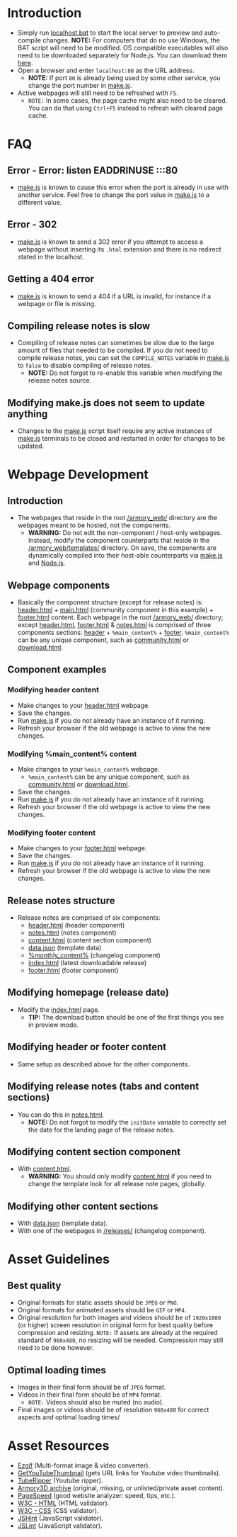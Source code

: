 [website_armory3d]: https://armory3d.org
[website_ezgif]: https://ezgif.com
[website_get_youtube_thumbnail]: https://www.get-youtube-thumbnail.com
[website_github_pages]: https://pages.github.com
[website_pagespeed]: https://pagespeed.web.dev
[website_nodejs]: https://nodejs.org
[website_nodejs_docs]: https://nodejs.org/docs/latest/api/fs.html#fs_caveats
[website_tuberipper]: https://tuberipper.com
[file_community]: https://github.com/armory3d/armory_web/blob/main/templates/community.html
[file_content]: https://github.com/armory3d/armory_web/templates/changelogs/content.html
[file_data]: https://github.com/armory3d/armory_web/templates/changelogs/data.json
[file_download]: https://github.com/armory3d/armory_web/blob/main/templates/download.html
[file_footer]: https://github.com/armory3d/armory_web/blob/main/templates/footer.html
[file_header]: https://github.com/armory3d/armory_web/blob/main/templates/header.html
[file_index]: https://github.com/armory3d/armory_web/blob/main/templates/index.html
[file_localhost]: https://github.com/armory3d/armory_web/blob/main/localhost.bat
[file_makejs]: https://github.com/armory3d/armory_web/blob/main/make.js
[file_notes]: https://github.com/armory3d/armory_web/blob/main/templates/notes.html
[file_releases]: https://github.com/armory3d/armory_web/blob/main/templates/changelogs/releases
[directory_templates]: https://github.com/armory3d/armory_web/tree/main/templates
[directory_armory_archive]: https://github.com/armoury3d
[directory_armory_web]: https://github.com/armory3d/armory_web
[directory_armory_web_templates]: https://github.com/armory3d/armory_web/templates
[directory_armsdk]: https://github.com/armory3d/armsdk
[directory_jshint]: https://jshint.com
[directory_jslint]: https://jslint.com
[directory_releases]: https://github.com/armory3d/armory_web/templates/changelogs/releases
[directory_tuberipper]: https://tuberipper.com
[directory_w3c_html]: https://validator.w3.org
[directory_w3c_css]: https://jigsaw.w3.org/css-validator
[directory_nodejs]: https://github.com/armory3d/nodejs_bin
# Introduction
* Simply run [localhost.bat][file_localhost] to start the local server to preview and auto-compile changes. **NOTE:** For computers that do no use Windows, the BAT script will need to be modified. OS compatible executables will also need to be downloaded separately for Node.js. You can download them [here][website_nodejs].
* Open a browser and enter `localhost:80` as the URL address.
  * **NOTE:** If port `80` is already being used by some other service, you change the port number in [make.js][file_makejs].
* Active webpages will still need to be refreshed with `F5`.
  * `NOTE:` In some cases, the page cache might also need to be cleared. You can do that using `Ctrl+F5` instead to refresh with cleared page cache.
# FAQ
## Error - Error: listen EADDRINUSE :::80
* [make.js][file_makejs] is known to cause this error when the port is already in use with another service. Feel free to change the port value in [make.js][file_makejs] to a different value.
## Error - 302
* [make.js][file_makejs] is known to send a 302 error if you attempt to access a webpage without inserting its `.html` extension and there is no redirect stated in the localhost.
## Getting a 404 error
* [make.js][file_makejs] is known to send a 404 if a URL is invalid, for instance if a webpage or file is missing.
## Compiling release notes is slow
* Compiling of release notes can sometimes be slow due to the large amount of files that needed to be compiled. If you do not need to compile release notes, you can set the `COMPILE_NOTES` variable in [make.js][file_makejs] to `false` to disable compiling of release notes.
  * **NOTE:** Do not forget to re-enable this variable when modifying the release notes source.
## Modifying make.js does not seem to update anything
* Changes to the [make.js][file_makejs] script itself require any active instances of [make.js][file_makejs] terminals to be closed and restarted in order for changes to be updated.
# Webpage Development
## Introduction
* The webpages that reside in the root [/armory_web/][directory_armory_web] directory are the webpages meant to be hosted, not the components.
  * **WARNING:** Do not edit the non-component / host-only webpages. Instead, modify the component counterparts that reside in the [/armory_web/templates/][directory_armory_web_templates] directory. On save, the components are dynamically compiled into their host-able counterparts via [make.js][file_makejs] and [Node.js][website_nodejs].
## Webpage components
* Basically the component structure (except for release notes) is: [header.html][file_header] + [main.html][file_community] (community component in this example) + [footer.html][file_footer] content. Each webpage in the root [/armory_web/][directory_armory_web] directory; except [header.html][file_header], [footer.html][file_footer] & [notes.html][file_notes] is comprised of three components sections: [header][file_header] + `%main_content%` + [footer][file_footer]. `%main_content%` can be any unique component, such as [community.html][file_community] or [download.html][file_download].
## Component examples
### Modifying header content
* Make changes to your [header.html][file_header] webpage.
* Save the changes.
* Run [make.js][file_makejs] if you do not already have an instance of it running.
* Refresh your browser if the old webpage is active to view the new changes.
### Modifying %main_content% content
* Make changes to your `%main_content%` webpage.
  * `%main_content%` can be any unique component, such as [community.html][file_community] or [download.html][file_download].
* Save the changes.
* Run [make.js][file_makejs] if you do not already have an instance of it running.
* Refresh your browser if the old webpage is active to view the new changes.
### Modifying footer content
* Make changes to your [footer.html][file_footer] webpage.
* Save the changes.
* Run [make.js][file_makejs] if you do not already have an instance of it running.
* Refresh your browser if the old webpage is active to view the new changes.
## Release notes structure
* Release notes are comprised of six components:
  * [header.html][file_header] (header component)
  * [notes.html][file_notes] (notes component)
  * [content.html][file_content] (content section component)
  * [data.json][file_data] (template data)
  * [%monthly_content%][file_releases] (changelog component)
  * [index.html][file_index] (latest downloadable release)
  * [footer.html][file_footer] (footer component)
## Modifying homepage (release date)
* Modify the [index.html][file_index] page.
  * **TIP:** The download button should be one of the first things you see in preview mode.
## Modifying header or footer content
* Same setup as described above for the other components.
## Modifying release notes (tabs and content sections)
* You can do this in [notes.html][file_notes].
  * **NOTE:** Do not forgot to modify the `initDate` variable to correctly set the date for the landing page of the release notes.
## Modifying content section component
* With [content.html][file_content].
  * **WARNING:** You should only modify [content.html][file_content] if you need to change the template look for all release note pages, globally.
## Modifying other content sections
* With [data.json][file_data] (template data).
* With one of the webpages in [/releases/][directory_releases] (changelog component).
# Asset Guidelines
## Best quality
  * Original formats for static assets should be `JPEG` or `PNG`.
  * Original formats for animated assets should be `GIF` or `MP4`.
  * Original resolution for both images and videos should be of `1920x1080` (or higher) screen resolution in original form for best quality before compression and resizing. `NOTE:` If assets are already at the required standard of `960x480`, no resizing will be needed. Compression may still need to be done however.
## Optimal loading times
 * Images in their final form should be of `JPEG` format.
 * Videos in their final form should be of `MP4` format.
    * `NOTE:` Videos should also be muted (no audio).
 * Final images or videos should be of resolution `960x480` for correct aspects and optimal loading times/
# Asset Resources
* [Ezgif][website_ezgif] (Multi-format image & video converter).
* [GetYouTubeThumbnail][website_get_youtube_thumbnail] (gets URL links for Youtube video thumbnails).
* [TubeRipper][website_tuberipper] (Youtube ripper).
* [Armory3D archive][directory_armory_archive] (original, missing, or unlisted/private asset content).
* [PageSpeed][website_pagespeed] (good website analyzer: speed, tips, etc.).
* [W3C - HTML][directory_w3c_html] (HTML validator).
* [W3C - CSS][directory_w3c_css] (CSS validator).
* [JSHint][directory_jshint] (JavaScript validator).
* [JSLint][directory_jslint] (JavaScript validator).